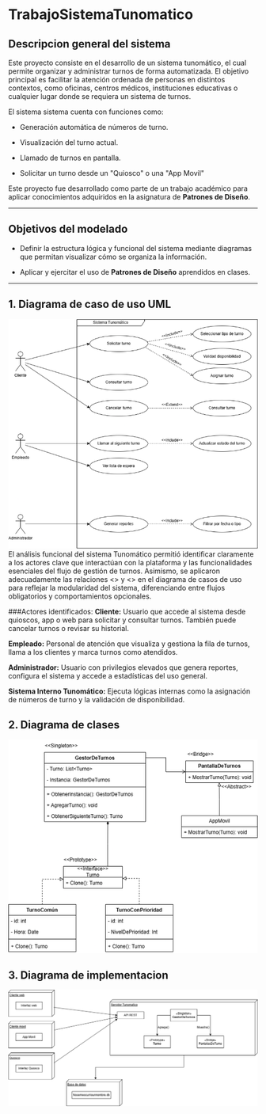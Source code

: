 # TrabajoSistemaTunomatico
## Descripcion general del sistema
Este proyecto consiste en el desarrollo de un sistema tunomático, el cual permite organizar y administrar turnos de forma automatizada. El objetivo principal es facilitar la atención ordenada de personas en distintos contextos, como oficinas, centros médicos, instituciones educativas o cualquier lugar donde se requiera un sistema de turnos.

El sistema sistema cuenta con funciones como:

- Generación automática de números de turno.

- Visualización del turno actual.

- Llamado de turnos en pantalla.

- Solicitar un turno desde un "Quiosco" o una "App Movil"

Este proyecto fue desarrollado como parte de un trabajo académico para aplicar conocimientos adquiridos en la asignatura de **Patrones de Diseño**.

---
## Objetivos del modelado

- Definir la estructura lógica y funcional del sistema mediante diagramas que permitan visualizar cómo se organiza la información.

- Aplicar y ejercitar el uso de **Patrones de Diseño** aprendidos en clases.

---
## 1. Diagrama de caso de uso UML
![img](DiagramaCasoDeUso.png)
El análisis funcional del sistema Tunomático permitió identificar claramente a los actores clave que interactúan con la plataforma y las funcionalidades esenciales del flujo de gestión de turnos. Asimismo, se aplicaron adecuadamente las relaciones <<include>> y <<extend>> en el diagrama de casos de uso para reflejar la modularidad del sistema, diferenciando entre flujos obligatorios y comportamientos opcionales.

###Actores identificados:
**Cliente:** Usuario que accede al sistema desde quioscos, app o web para solicitar y consultar turnos. También puede cancelar turnos o revisar su historial.

**Empleado:** Personal de atención que visualiza y gestiona la fila de turnos, llama a los clientes y marca turnos como atendidos.

**Administrador:** Usuario con privilegios elevados que genera reportes, configura el sistema y accede a estadísticas del uso general.

**Sistema Interno Tunomático:** Ejecuta lógicas internas como la asignación de números de turno y la validación de disponibilidad.
## 2. Diagrama de clases
![img](DiagramaDeClases.png)
## 3. Diagrama de implementacion
![img](DiagramaImplementacion.png)

